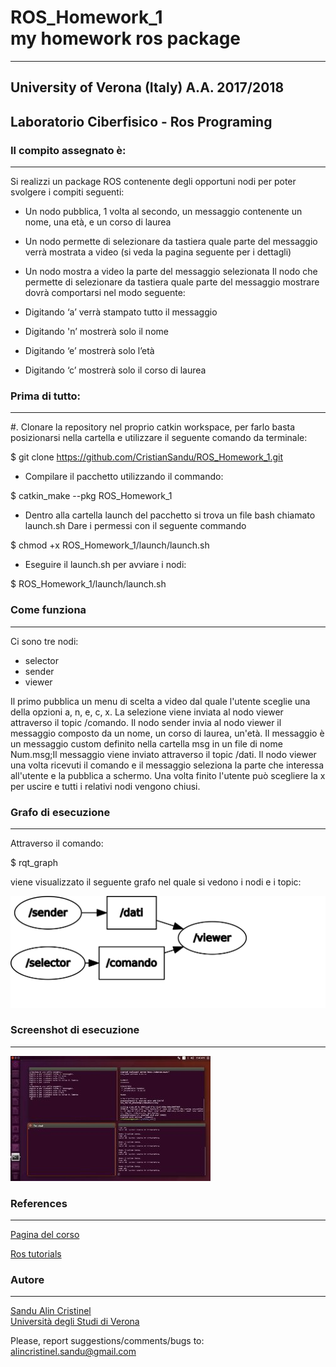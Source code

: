 # ROS_Homework_1 <br>my homework ros package
------------------------------------------------------------------------

## University of Verona (Italy) A.A. 2017/2018<br>
## Laboratorio Ciberfisico - Ros Programing<br>


### Il compito assegnato è:<br>
------------------------------------------------------------------------

Si realizzi un package ROS contenente degli opportuni nodi per poter svolgere i compiti seguenti:

* Un nodo pubblica, 1 volta al secondo, un messaggio contenente un nome, una età, e un corso di laurea
* Un nodo permette di selezionare da tastiera quale parte del messaggio verrà mostrata a video (si veda la pagina seguente per i dettagli)
* Un nodo mostra a video la parte del messaggio selezionata
Il nodo che permette di selezionare da tastiera quale parte del messaggio mostrare dovrà comportarsi nel modo seguente:

* Digitando ‘a’ verrà stampato tutto il messaggio
* Digitando 'n’ mostrerà solo il nome
* Digitando ‘e’ mostrerà solo l’età
* Digitando ‘c’ mostrerà solo il corso di laurea


### Prima di tutto:<br>
------------------------------------------------------------------------

#. Clonare la repository nel proprio catkin workspace, per farlo basta posizionarsi nella cartella e utilizzare il seguente comando da terminale:

$ git clone https://github.com/CristianSandu/ROS_Homework_1.git

* Compilare il pacchetto utilizzando il commando:

$ catkin_make --pkg ROS_Homework_1

* Dentro alla cartella launch del pacchetto si trova un file bash chiamato launch.sh Dare i permessi con il seguente commando

$ chmod +x ROS_Homework_1/launch/launch.sh

* Eseguire il launch.sh per avviare i nodi:

$ ROS_Homework_1/launch/launch.sh


### Come funziona <br>
------------------------------------------------------------------------


Ci sono tre nodi:

* selector
* sender 
* viewer

Il primo pubblica un menu di scelta a video dal quale l'utente sceglie una della opzioni a, n, e, c, x. La selezione viene inviata al nodo viewer attraverso il topic /comando. Il nodo sender invia al nodo viewer il messaggio composto da un nome, un corso di laurea, un'età. Il messaggio è un messaggio custom definito nella cartella msg in un file di nome Num.msg;Il messaggio viene inviato attraverso il topic /dati. Il nodo viewer una volta ricevuti il comando e il messaggio seleziona la parte che interessa all'utente e la pubblica a schermo. Una volta finito l'utente può scegliere la x per uscire e tutti i relativi nodi vengono chiusi.


### Grafo di esecuzione <br>
------------------------------------------------------------------------

Attraverso il comando:

$ rqt_graph

viene visualizzato il seguente grafo nel quale si vedono i nodi e i topic:

![RQT - graph](images/rosgraph.svg)

### Screenshot di esecuzione <br>
------------------------------------------------------------------------

![Execution - screenshot](images/screen_1.jpeg)

### References<br>
------------------------------------------------------------------------
[Pagina del corso](http://profs.scienze.univr.it/~bloisi/corsi/ciberfisico.html)

[Ros tutorials](http://wiki.ros.org/ROS/Tutorials)


### Autore <br>
------------------------------------------------------------------------

[Sandu Alin Cristinel](https://github.com/CristianSandu)<br>
[Università degli Studi di Verona](http://www.univr.it/jsp/index.jsp)<br> 


Please, report suggestions/comments/bugs to:<br>
alincristinel.sandu@gmail.com<br>


